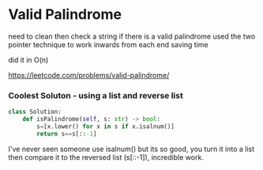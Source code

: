 # Valid Palindrome

need to clean then check a string if there is a valid palindrome
used the two pointer technique to work inwards from each end saving time

did it in O(n)

https://leetcode.com/problems/valid-palindrome/

### Coolest Soluton - using a list and reverse list
```python
class Solution:
    def isPalindrome(self, s: str) -> bool:
        s=[x.lower() for x in s if x.isalnum()]
        return s==s[::-1]
```
I've never seen someone use isalnum() but its so good, you turn it into a list then compare it to the reversed list (s[::-1]), incredible work.
